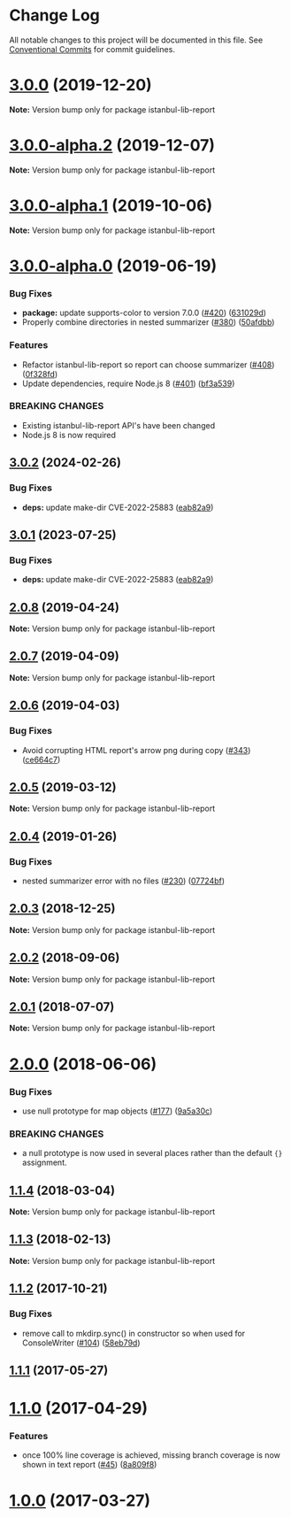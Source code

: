 # Change Log

All notable changes to this project will be documented in this file.
See [Conventional Commits](https://conventionalcommits.org) for commit guidelines.

# [3.0.0](https://github.com/istanbuljs/istanbuljs/compare/istanbul-lib-report@3.0.0-alpha.2...istanbul-lib-report@3.0.0) (2019-12-20)

**Note:** Version bump only for package istanbul-lib-report





# [3.0.0-alpha.2](https://github.com/istanbuljs/istanbuljs/compare/istanbul-lib-report@3.0.0-alpha.1...istanbul-lib-report@3.0.0-alpha.2) (2019-12-07)

**Note:** Version bump only for package istanbul-lib-report





# [3.0.0-alpha.1](https://github.com/istanbuljs/istanbuljs/compare/istanbul-lib-report@3.0.0-alpha.0...istanbul-lib-report@3.0.0-alpha.1) (2019-10-06)

**Note:** Version bump only for package istanbul-lib-report





# [3.0.0-alpha.0](https://github.com/istanbuljs/istanbuljs/compare/istanbul-lib-report@2.0.8...istanbul-lib-report@3.0.0-alpha.0) (2019-06-19)


### Bug Fixes

* **package:** update supports-color to version 7.0.0 ([#420](https://github.com/istanbuljs/istanbuljs/issues/420)) ([631029d](https://github.com/istanbuljs/istanbuljs/commit/631029d))
* Properly combine directories in nested summarizer ([#380](https://github.com/istanbuljs/istanbuljs/issues/380)) ([50afdbb](https://github.com/istanbuljs/istanbuljs/commit/50afdbb))


### Features

* Refactor istanbul-lib-report so report can choose summarizer ([#408](https://github.com/istanbuljs/istanbuljs/issues/408)) ([0f328fd](https://github.com/istanbuljs/istanbuljs/commit/0f328fd))
* Update dependencies, require Node.js 8 ([#401](https://github.com/istanbuljs/istanbuljs/issues/401)) ([bf3a539](https://github.com/istanbuljs/istanbuljs/commit/bf3a539))


### BREAKING CHANGES

* Existing istanbul-lib-report API's have been changed
* Node.js 8 is now required





## [3.0.2](https://github.com/SimenB/istanbuljs/compare/istanbul-lib-report-v3.0.1...istanbul-lib-report-v3.0.2) (2024-02-26)


### Bug Fixes

* **deps:** update make-dir CVE-2022-25883 ([eab82a9](https://github.com/SimenB/istanbuljs/commit/eab82a9aeff140a8fd2981c7f872830c985d479f))

## [3.0.1](https://github.com/istanbuljs/istanbuljs/compare/istanbul-lib-report-v3.0.0...istanbul-lib-report-v3.0.1) (2023-07-25)


### Bug Fixes

* **deps:** update make-dir CVE-2022-25883 ([eab82a9](https://github.com/istanbuljs/istanbuljs/commit/eab82a9aeff140a8fd2981c7f872830c985d479f))

## [2.0.8](https://github.com/istanbuljs/istanbuljs/compare/istanbul-lib-report@2.0.7...istanbul-lib-report@2.0.8) (2019-04-24)

**Note:** Version bump only for package istanbul-lib-report





## [2.0.7](https://github.com/istanbuljs/istanbuljs/compare/istanbul-lib-report@2.0.6...istanbul-lib-report@2.0.7) (2019-04-09)

**Note:** Version bump only for package istanbul-lib-report





## [2.0.6](https://github.com/istanbuljs/istanbuljs/compare/istanbul-lib-report@2.0.5...istanbul-lib-report@2.0.6) (2019-04-03)


### Bug Fixes

* Avoid corrupting HTML report's arrow png during copy ([#343](https://github.com/istanbuljs/istanbuljs/issues/343)) ([ce664c7](https://github.com/istanbuljs/istanbuljs/commit/ce664c7))





## [2.0.5](https://github.com/istanbuljs/istanbuljs/compare/istanbul-lib-report@2.0.4...istanbul-lib-report@2.0.5) (2019-03-12)

**Note:** Version bump only for package istanbul-lib-report





## [2.0.4](https://github.com/istanbuljs/istanbuljs/compare/istanbul-lib-report@2.0.3...istanbul-lib-report@2.0.4) (2019-01-26)


### Bug Fixes

* nested summarizer error with no files ([#230](https://github.com/istanbuljs/istanbuljs/issues/230)) ([07724bf](https://github.com/istanbuljs/istanbuljs/commit/07724bf))





<a name="2.0.3"></a>
## [2.0.3](https://github.com/istanbuljs/istanbuljs/compare/istanbul-lib-report@2.0.2...istanbul-lib-report@2.0.3) (2018-12-25)




**Note:** Version bump only for package istanbul-lib-report

<a name="2.0.2"></a>
## [2.0.2](https://github.com/istanbuljs/istanbuljs/compare/istanbul-lib-report@2.0.1...istanbul-lib-report@2.0.2) (2018-09-06)




**Note:** Version bump only for package istanbul-lib-report

<a name="2.0.1"></a>
## [2.0.1](https://github.com/istanbuljs/istanbuljs/compare/istanbul-lib-report@2.0.0...istanbul-lib-report@2.0.1) (2018-07-07)




**Note:** Version bump only for package istanbul-lib-report

<a name="2.0.0"></a>
# [2.0.0](https://github.com/istanbuljs/istanbuljs/compare/istanbul-lib-report@1.1.4...istanbul-lib-report@2.0.0) (2018-06-06)


### Bug Fixes

* use null prototype for map objects ([#177](https://github.com/istanbuljs/istanbuljs/issues/177)) ([9a5a30c](https://github.com/istanbuljs/istanbuljs/commit/9a5a30c))


### BREAKING CHANGES

* a null prototype is now used in several places rather than the default `{}` assignment.




<a name="1.1.4"></a>
## [1.1.4](https://github.com/istanbuljs/istanbuljs/compare/istanbul-lib-report@1.1.3...istanbul-lib-report@1.1.4) (2018-03-04)




**Note:** Version bump only for package istanbul-lib-report

<a name="1.1.3"></a>
## [1.1.3](https://github.com/istanbuljs/istanbuljs/compare/istanbul-lib-report@1.1.2...istanbul-lib-report@1.1.3) (2018-02-13)




**Note:** Version bump only for package istanbul-lib-report

<a name="1.1.2"></a>
## [1.1.2](https://github.com/istanbuljs/istanbuljs/compare/istanbul-lib-report@1.1.1...istanbul-lib-report@1.1.2) (2017-10-21)


### Bug Fixes

* remove call to mkdirp.sync() in constructor so when used for ConsoleWriter ([#104](https://github.com/istanbuljs/istanbuljs/issues/104)) ([58eb79d](https://github.com/istanbuljs/istanbuljs/commit/58eb79d))




<a name="1.1.1"></a>
## [1.1.1](https://github.com/istanbuljs/istanbuljs/compare/istanbul-lib-report@1.1.0...istanbul-lib-report@1.1.1) (2017-05-27)




<a name="1.1.0"></a>
# [1.1.0](https://github.com/istanbuljs/istanbul-lib-report/compare/istanbul-lib-report@1.0.0...istanbul-lib-report@1.1.0) (2017-04-29)


### Features

* once 100% line coverage is achieved, missing branch coverage is now shown in text report ([#45](https://github.com/istanbuljs/istanbuljs/issues/45)) ([8a809f8](https://github.com/istanbuljs/istanbul-lib-report/commit/8a809f8))




<a name="1.0.0"></a>
# [1.0.0](https://github.com/istanbuljs/istanbul-lib-report/compare/istanbul-lib-report@1.0.0-alpha.3...istanbul-lib-report@1.0.0) (2017-03-27)

